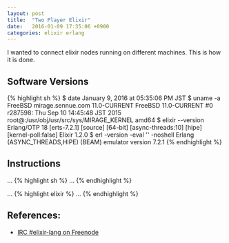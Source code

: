 ```yaml
---
layout: post
title:  "Two Player Elixir"
date:   2016-01-09 17:35:06 +0900
categories: elixir erlang
---
```

I wanted to connect elixir nodes running on different machines.  This is how it is done.

## Software Versions
{% highlight sh %}
$ date
January  9, 2016 at 05:35:06 PM JST
$ uname -a
FreeBSD mirage.sennue.com 11.0-CURRENT FreeBSD 11.0-CURRENT #0 r287598: Thu Sep 10 14:45:48 JST 2015     root@:/usr/obj/usr/src/sys/MIRAGE_KERNEL  amd64
$ elixir --version
Erlang/OTP 18 [erts-7.2.1] [source] [64-bit] [async-threads:10] [hipe] [kernel-poll:false]
Elixir 1.2.0
$ erl -version -eval '' -noshell
Erlang (ASYNC_THREADS,HIPE) (BEAM) emulator version 7.2.1
{% endhighlight %}

## Instructions
...
{% highlight sh %}
...
{% endhighlight %}

...
{% highlight elixir %}
...
{% endhighlight %}

## References:
- [IRC #elixir-lang on Freenode][irc-elixir-lang]

[irc-elixir-lang]:   irc://irc.freenode.net/elixir-lang


